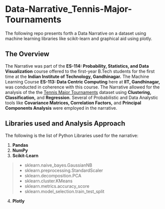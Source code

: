 # Data-Narrative_Tennis-Major-Tournaments
The following repo presents forth a Data Narrative on a dataset using machine learning libraries like scikit-learn and graphical aid using plotly.
## The Overview
The Narrative was part of the **ES-114: Probability, Statistics, and Data Visualization** course offered to the first-year B.Tech students for the first time at the **Indian Institute of Technology, Gandhinagar.**
The Machine Learning Course **ES-113: Data Centric Computing** here at **IIT, Gandhinagar,** was conducted in coherence with this course.
The Narrative allowed for the analysis of the the [Tennis Major Tournaments](https://doi.org/10.24432/C54C7K) dataset using **Clustering, Classification,** and **Regression**. Several of Probabilistic and Data Analystic tools like **Covariance Matrices, Correlation Factors,** and **Principal Components Analysis** were employed in the narrative.

## Libraries used and Analysis Approach
The following is the list of Python Libraries used for the narrative:
1. **Pandas**
2. **NumPy**
3. **Scikit-Learn**
> * sklearn.naive_bayes.GaussianNB
> * sklearn.preprocessing.StandardScaler
> * sklearn.decomposition.PCA
> * sklearn.cluster.KMeans
> * sklearn.metrics.accuracy_score
> * sklearn.model_selection.train_test_split
4. **Plotly**
